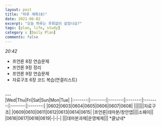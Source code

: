 ```yaml
---
layout: post
title: "하루 계획(8)"
date: 2021-06-02
excerpt: "오늘 하루는 후회없이 살았나요?"
tags: [plan, life, study]
category : [Daily Plan]
comments: false
---
```

*20:42*
* 프언론 8장 연습문제
* 프언론 9장 정리
* 프언론 9장 연습문제
* 자료구조 6장 코드 복습(연결리스트)

<br>
---
<br>
|Wed|Thu|Fri|Sat|Sun|Mon|Tue|
|:-------:|:-------:|:-------:|:-------:|:-------:|:-------:|:-------:|
|0602|0603|0604|0605|0606|0607|0608|
|||||||자료구조|
|0609|0610|0611|0612|0613|0614|0615|
|프언론|데마분/창안앱||||소웨이||
|0616|0617|0618|0619|-|-|-|
|||데마분과제|운영체제|||
*클났네*

